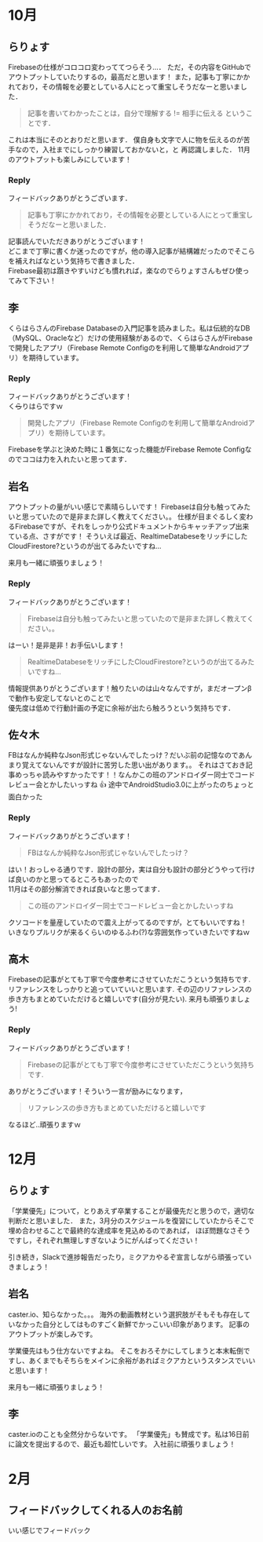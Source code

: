 # 10月

## らりょす

Firebaseの仕様がコロコロ変わっててつらそう…．
ただ，その内容をGitHubでアウトプットしていたりするの，最高だと思います！
また，記事も丁寧にかかれており，その情報を必要としている人にとって重宝しそうだなーと思いました．

> 記事を書いてわかったことは，自分で理解する != 相手に伝える ということです．

これは本当にそのとおりだと思います．
僕自身も文字で人に物を伝えるのが苦手なので，入社までにしっかり練習しておかないと，と
再認識しました．
11月のアウトプットも楽しみにしています！

### Reply

フィードバックありがとうございます．

> 記事も丁寧にかかれており，その情報を必要としている人にとって重宝しそうだなーと思いました．

記事読んでいただきありがとうございます！  
どこまで丁寧に書くか迷ったのですが，他の導入記事が結構雑だったのでそこらを補えればなという気持ちで書きました．  
Firebase最初は躓きやすいけども慣れれば，楽なのでらりょすさんもぜひ使ってみて下さい！  

## 李
くらはらさんのFirebase Databaseの入門記事を読みました。私は伝統的なDB（MySQL、Oracleなど）だけの使用経験があるので、くらはらさんがFirebaseで開発したアプリ（Firebase Remote Configのを利用して簡単なAndroidアプリ）を期待しています。

### Reply

フィードバックありがとうございます！  
く<s>ら</s>りはらですｗ  

> 開発したアプリ（Firebase Remote Configのを利用して簡単なAndroidアプリ）を期待しています。

Firebaseを学ぶと決めた時に１番気になった機能がFirebase Remote Configなのでココは力を入れたいと思ってます．  


## 岩名
アウトプットの量がいい感じで素晴らしいです！
Firebaseは自分も触ってみたいと思っていたので是非また詳しく教えてください。。
仕様が目まぐるしく変わるFirebaseですが、それをしっかり公式ドキュメントからキャッチアップ出来ている点、さすがです！
そういえば最近、RealtimeDatabeseをリッチにしたCloudFirestore?というのが出てるみたいですね...

来月も一緒に頑張りましょう！

### Reply

フィードバックありがとうございます！  

> Firebaseは自分も触ってみたいと思っていたので是非また詳しく教えてください。。

はーい！是非是非！お手伝いします！  

> RealtimeDatabeseをリッチにしたCloudFirestore?というのが出てるみたいですね...

情報提供ありがとうございます！触りたいのは山々なんですが，まだオープンβで動作も安定してないとのことで  
優先度は低めで行動計画の予定に余裕が出たら触ろうという気持ちです．  


## 佐々木
FBはなんか純粋なJson形式じゃないんでしたっけ？だいぶ前の記憶なのであんまり覚えてないんですが設計に苦労した思い出があります。。
それはさておき記事めっちゃ読みやすかったです！！なんかこの班のアンドロイダー同士でコードレビュー会とかしたいっすね :+1:
途中でAndroidStudio3.0に上がったのちょっと面白かった

### Reply

フィードバックありがとうございます！  

> FBはなんか純粋なJson形式じゃないんでしたっけ？

はい！おっしゃる通りです．設計の部分，実は自分も設計の部分どうやって行けば良いのかと思ってるところもあったので  
11月はその部分解消できれば良いなと思ってます．  

> この班のアンドロイダー同士でコードレビュー会とかしたいっすね

クソコードを量産していたので震え上がってるのですが，とてもいいですね！  
いきなりプルリクが来るくらいのゆるふわ(?)な雰囲気作っていきたいですねｗ

## 高木
Firebaseの記事がとても丁寧で今度参考にさせていただこうという気持ちです.
リファレンスをしっかりと追っていていいと思います. その辺のリファレンスの歩き方もまとめていただけると嬉しいです(自分が見たい).
来月も頑張りましょう!

### Reply

フィードバックありがとうございます！  

> Firebaseの記事がとても丁寧で今度参考にさせていただこうという気持ちです.

ありがとうございます！そういう一言が励みになります，  

> リファレンスの歩き方もまとめていただけると嬉しいです

なるほど‥頑張りますｗ

# 12月

## らりょす

「学業優先」について，とりあえず卒業することが最優先だと思うので，適切な判断だと思いました．
また，3月分のスケジュールを復習にしていたからそこで埋め合わせることで最終的な達成率を見込めるのであれば，
ほぼ問題なさそうですし，それぞれ無理しすぎないようにがんばってください！

引き続き，Slackで進捗報告だったり，ミクアカやるぞ宣言しながら頑張っていきましょう！

## 岩名

caster.io、知らなかった。。。
海外の動画教材という選択肢がそもそも存在していなかった自分としてはものすごく新鮮でかっこいい印象があります。
記事のアウトプットが楽しみです。

学業優先はもう仕方ないですよね。
そこをおろそかにしてしまうと本末転倒ですし、あくまでもそちらをメインに余裕があればミクアカというスタンスでいいと思います！

来月も一緒に頑張りましょう！

## 李

caster.ioのことも全然分からないです。
「学業優先」も賛成です。私は16日前に論文を提出するので、最近も超忙しいです。
入社前に頑張りましょう！

# 2月



## フィードバックしてくれる人のお名前

いい感じでフィードバック
